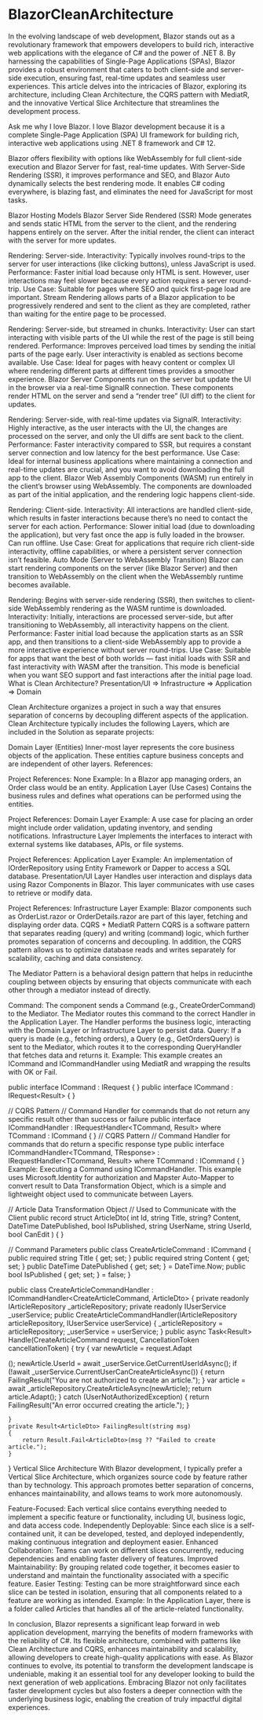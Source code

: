 # BlazorCleanArchitecture

In the evolving landscape of web development, Blazor stands out as a revolutionary framework that empowers developers to build rich, interactive web applications with the elegance of C# and the power of .NET 8. By harnessing the capabilities of Single-Page Applications (SPAs), Blazor provides a robust environment that caters to both client-side and server-side execution, ensuring fast, real-time updates and seamless user experiences. This article delves into the intricacies of Blazor, exploring its architecture, including Clean Architecture, the CQRS pattern with MediatR, and the innovative Vertical Slice Architecture that streamlines the development process.

Ask me why I love Blazor.
I love Blazor development because it is a complete Single-Page Application (SPA) UI framework for building rich, interactive web applications using .NET 8 framework and C# 12.

Blazor offers flexibility with options like WebAssembly for full client-side execution and Blazor Server for fast, real-time updates. With Server-Side Rendering (SSR), it improves performance and SEO, and Blazor Auto dynamically selects the best rendering mode. It enables C# coding everywhere, is blazing fast, and eliminates the need for JavaScript for most tasks.

Blazor Hosting Models
Blazor Server Side Rendered (SSR) Mode generates and sends static HTML from the server to the client, and the rendering happens entirely on the server. After the initial render, the client can interact with the server for more updates.

Rendering: Server-side.
Interactivity: Typically involves round-trips to the server for user interactions (like clicking buttons), unless JavaScript is used.
Performance: Faster initial load because only HTML is sent. However, user interactions may feel slower because every action requires a server round-trip.
Use Case: Suitable for pages where SEO and quick first-page load are important.
Stream Rendering allows parts of a Blazor application to be progressively rendered and sent to the client as they are completed, rather than waiting for the entire page to be processed.

Rendering: Server-side, but streamed in chunks.
Interactivity: User can start interacting with visible parts of the UI while the rest of the page is still being rendered.
Performance: Improves perceived load times by sending the initial parts of the page early. User interactivity is enabled as sections become available.
Use Case: Ideal for pages with heavy content or complex UI where rendering different parts at different times provides a smoother experience.
Blazor Server Components run on the server but update the UI in the browser via a real-time SignalR connection. These components render HTML on the server and send a “render tree” (UI diff) to the client for updates.

Rendering: Server-side, with real-time updates via SignalR.
Interactivity: Highly interactive, as the user interacts with the UI, the changes are processed on the server, and only the UI diffs are sent back to the client.
Performance: Faster interactivity compared to SSR, but requires a constant server connection and low latency for the best performance.
Use Case: Ideal for internal business applications where maintaining a connection and real-time updates are crucial, and you want to avoid downloading the full app to the client.
Blazor Web Assembly Components (WASM) run entirely in the client’s browser using WebAssembly. The components are downloaded as part of the initial application, and the rendering logic happens client-side.

Rendering: Client-side.
Interactivity: All interactions are handled client-side, which results in faster interactions because there’s no need to contact the server for each action.
Performance: Slower initial load (due to downloading the application), but very fast once the app is fully loaded in the browser. Can run offline.
Use Case: Great for applications that require rich client-side interactivity, offline capabilities, or where a persistent server connection isn’t feasible.
Auto Mode (Server to WebAssembly Transition) Blazor can start rendering components on the server (like Blazor Server) and then transition to WebAssembly on the client when the WebAssembly runtime becomes available.

Rendering: Begins with server-side rendering (SSR), then switches to client-side WebAssembly rendering as the WASM runtime is downloaded.
Interactivity: Initially, interactions are processed server-side, but after transitioning to WebAssembly, all interactivity happens on the client.
Performance: Faster initial load because the application starts as an SSR app, and then transitions to a client-side WebAssembly app to provide a more interactive experience without server round-trips.
Use Case: Suitable for apps that want the best of both worlds — fast initial loads with SSR and fast interactivity with WASM after the transition. This mode is beneficial when you want SEO support and fast interactions after the initial page load.
What is Clean Architecture?
Presentation/UI => Infrastructure => Application => Domain

Clean Architecture organizes a project in such a way that ensures separation of concerns by decoupling different aspects of the application. Clean Architecture typically includes the following Layers, which are included in the Solution as separate projects:

Domain Layer (Entities)
Inner-most layer represents the core business objects of the application. These entities capture business concepts and are independent of other layers.
References:

Project References: None
Example: In a Blazor app managing orders, an Order class would be an entity.
Application Layer (Use Cases)
Contains the business rules and defines what operations can be performed using the entities.

Project References: Domain Layer
Example: A use case for placing an order might include order validation, updating inventory, and sending notifications.
Infrastructure Layer
Implements the interfaces to interact with external systems like databases, APIs, or file systems.

Project References: Application Layer
Example: An implementation of IOrderRepository using Entity Framework or Dapper to access a SQL database.
Presentation/UI Layer
Handles user interaction and displays data using Razor Components in Blazor. This layer communicates with use cases to retrieve or modify data.

Project References: Infrastructure Layer
Example: Blazor components such as OrderList.razor or OrderDetails.razor are part of this layer, fetching and displaying order data.
CQRS + MediatR Pattern
CQRS is a software pattern that separates reading (query) and writing (command) logic, which further promotes separation of concerns and decoupling. In addition, the CQRS pattern allows us to optimize database reads and writes separately for scalability, caching and data consistency.

The Mediator Pattern is a behavioral design pattern that helps in reducinthe coupling between objects by ensuring that objects communicate with each other through a mediator instead of directly.


Command: The component sends a Command (e.g., CreateOrderCommand) to the Mediator. The Mediator routes this command to the correct Handler in the Application Layer. The Handler performs the business logic, interacting with the Domain Layer or Infrastructure Layer to persist data.
Query: If a query is made (e.g., fetching orders), a Query (e.g., GetOrdersQuery) is sent to the Mediator, which routes it to the corresponding QueryHandler that fetches data and returns it.
Example: This example creates an ICommand and ICommandHandler using MediatR and wrapping the results with OK or Fail.

public interface ICommand : IRequest<Result>
{
}
public interface ICommand<TResponse> : IRequest<Result<TResponse>>
{
}

// CQRS Pattern
// Command Handler for commands that do not return any specific result other than success or failure
public interface ICommandHandler<TCommand> : IRequestHandler<TCommand, Result>
    where TCommand : ICommand
{
}
// CQRS Pattern
// Command Handler for commands that do return a specific response type
public interface ICommandHandler<TCommand, TResponse> : IRequestHandler<TCommand, Result<TResponse>>
    where TCommand : ICommand<TResponse>
{
}
Example: Executing a Command using ICommandHandler. This example uses Microsoft.Identity for authorization and Mapster Auto-Mapper to convert result to Data Transformation Object, which is a simple and lightweight object used to communicate between Layers.

// Article Data Transformation Object
// Used to Communicate with the Client
public record struct ArticleDto(
    int Id,
    string Title,
    string? Content,
    DateTime DatePublished,
    bool IsPublished,
    string UserName,
    string UserId,
    bool CanEdit
)
{ }

// Command Parameters
public class CreateArticleCommand : ICommand<ArticleDto>
{
    public required string Title { get; set; }
    public required string Content { get; set; }
    public DateTime DatePublished { get; set; } = DateTime.Now;
    public bool IsPublished { get; set; } = false;
}

public class CreateArticleCommandHandler : ICommandHandler<CreateArticleCommand, ArticleDto>
{
    private readonly IArticleRepository _articleRepository;
    private readonly IUserService _userService;
    public CreateArticleCommandHandler(IArticleRepository articleRepository, IUserService userService)
    {
        _articleRepository = articleRepository;
        _userService = userService;
    }
    public async Task<Result<ArticleDto>> Handle(CreateArticleCommand request, CancellationToken cancellationToken)
    {
        try
        {
            var newArticle = request.Adapt<Article>();
            newArticle.UserId = await _userService.GetCurrentUserIdAsync();
            if (!await _userService.CurrentUserCanCreateArticleAsync())
            {
                return FailingResult("You are not authorized to create an article.");
            }
            var article = await _articleRepository.CreateArticleAsync(newArticle);
            return article.Adapt<ArticleDto>();
        }
        catch (UserNotAuthorizedException)
        {
            return FailingResult("An error occurred creating the article.");
        }

    }
    private Result<ArticleDto> FailingResult(string msg)
    {
        return Result.Fail<ArticleDto>(msg ?? "Failed to create article.");
    }
}
Vertical Slice Architecture
With Blazor development, I typically prefer a Vertical Slice Architecture, which organizes source code by feature rather than by technology. This approach promotes better separation of concerns, enhances maintainability, and allows teams to work more autonomously.


Feature-Focused: Each vertical slice contains everything needed to implement a specific feature or functionality, including UI, business logic, and data access code.
Independently Deployable: Since each slice is a self-contained unit, it can be developed, tested, and deployed independently, making continuous integration and deployment easier.
Enhanced Collaboration: Teams can work on different slices concurrently, reducing dependencies and enabling faster delivery of features.
Improved Maintainability: By grouping related code together, it becomes easier to understand and maintain the functionality associated with a specific feature.
Easier Testing: Testing can be more straightforward since each slice can be tested in isolation, ensuring that all components related to a feature are working as intended.
Example: In the Application Layer, there is a folder called Articles that handles all of the article-related functionality.


In conclusion, Blazor represents a significant leap forward in web application development, marrying the benefits of modern frameworks with the reliability of C#. Its flexible architecture, combined with patterns like Clean Architecture and CQRS, enhances maintainability and scalability, allowing developers to create high-quality applications with ease. As Blazor continues to evolve, its potential to transform the development landscape is undeniable, making it an essential tool for any developer looking to build the next generation of web applications. Embracing Blazor not only facilitates faster development cycles but also fosters a deeper connection with the underlying business logic, enabling the creation of truly impactful digital experiences.
